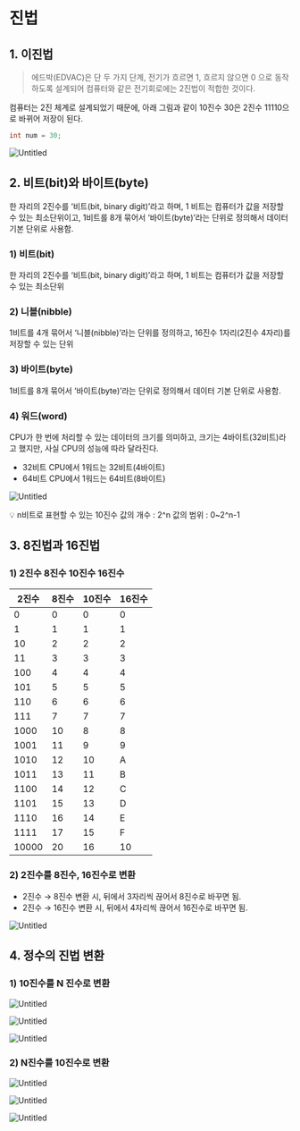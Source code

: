 # 진법

## 1. 이진법

> 에드박(EDVAC)은 단 두 가지 단계, 전기가 흐르면 1, 흐르지 않으면 0 으로 동작하도록 설계되어 컴퓨터와 같은 전기회로에는 2진법이 적합한 것이다.
> 

컴퓨터는 2진 체계로 설계되었기 때문에, 아래 그림과 같이 10진수 30은 2진수 11110으로 바뀌어 저장이 된다.

```java
int num = 30;
```

![Untitled](%E1%84%8C%E1%85%B5%E1%86%AB%E1%84%87%E1%85%A5%E1%86%B8%20d77fe/Untitled.png)

## 2. 비트(bit)와 바이트(byte)

한 자리의 2진수를 ‘비트(bit, binary digit)’라고 하며, 1 비트는 컴퓨터가 값을 저장할 수 있는 최소단위이고, 1비트를 8개 묶어서 ‘바이트(byte)’라는 단위로 정의해서 데이터 기본 단위로 사용함.

### 1) 비트(bit)

한 자리의 2진수를 ‘비트(bit, binary digit)’라고 하며, 1 비트는 컴퓨터가 값을 저장할 수 있는 최소단위

### 2) 니블(nibble)

1비트를 4개 묶어서 ‘니블(nibble)’라는 단위를 정의하고, 16진수 1자리(2진수 4자리)를 저장할 수 있는 단위

### 3) 바이트(byte)

1비트를 8개 묶어서 ‘바이트(byte)’라는 단위로 정의해서 데이터 기본 단위로 사용함.

### 4) 워드(word)

CPU가 한 번에 처리할 수 있는 데이터의 크기를 의미하고, 크기는 4바이트(32비트)라고 했지만, 사실 CPU의 성능에 따라 달라진다. 

- 32비트 CPU에서 1워드는 32비트(4바이트)
- 64비트 CPU에서 1워드는 64비트(8바이트)

![Untitled](%E1%84%8C%E1%85%B5%E1%86%AB%E1%84%87%E1%85%A5%E1%86%B8%20d77fe/Untitled%201.png)

<aside>
💡 n비트로 표현할 수 있는 10진수
값의 개수 : 2^n
값의 범위 : 0~2^n-1

</aside>

## 3. 8진법과 16진법

### 1) 2진수 8진수 10진수 16진수

| 2진수 | 8진수 | 10진수 | 16진수 |
| --- | --- | --- | --- |
| 0 | 0 | 0 | 0 |
| 1 | 1 | 1 | 1 |
| 10 | 2 | 2 | 2 |
| 11 | 3 | 3 | 3 |
| 100 | 4 | 4 | 4 |
| 101 | 5 | 5 | 5 |
| 110 | 6 | 6 | 6 |
| 111 | 7 | 7 | 7 |
| 1000 | 10 | 8 | 8 |
| 1001 | 11 | 9 | 9 |
| 1010 | 12 | 10 | A |
| 1011 | 13 | 11 | B |
| 1100 | 14 | 12 | C |
| 1101 | 15 | 13 | D |
| 1110 | 16 | 14 | E |
| 1111 | 17 | 15 | F |
| 10000 | 20 | 16 | 10 |

### 2) 2진수를 8진수, 16진수로 변환

- 2진수 → 8진수 변환 시, 뒤에서 3자리씩 끊어서 8진수로 바꾸면 됨.
- 2진수 → 16진수 변환 시, 뒤에서 4자리씩 끊어서 16진수로 바꾸면 됨.

![Untitled](%E1%84%8C%E1%85%B5%E1%86%AB%E1%84%87%E1%85%A5%E1%86%B8%20d77fe/Untitled%202.png)

## 4. 정수의 진법 변환

### 1) 10진수를 N 진수로 변환

![Untitled](%E1%84%8C%E1%85%B5%E1%86%AB%E1%84%87%E1%85%A5%E1%86%B8%20d77fe/Untitled%203.png)

![Untitled](%E1%84%8C%E1%85%B5%E1%86%AB%E1%84%87%E1%85%A5%E1%86%B8%20d77fe/Untitled%204.png)

![Untitled](%E1%84%8C%E1%85%B5%E1%86%AB%E1%84%87%E1%85%A5%E1%86%B8%20d77fe/Untitled%205.png)

### 2) N진수를 10진수로 변환

![Untitled](%E1%84%8C%E1%85%B5%E1%86%AB%E1%84%87%E1%85%A5%E1%86%B8%20d77fe/Untitled%206.png)

![Untitled](%E1%84%8C%E1%85%B5%E1%86%AB%E1%84%87%E1%85%A5%E1%86%B8%20d77fe/Untitled%207.png)

![Untitled](%E1%84%8C%E1%85%B5%E1%86%AB%E1%84%87%E1%85%A5%E1%86%B8%20d77fe/Untitled%208.png)